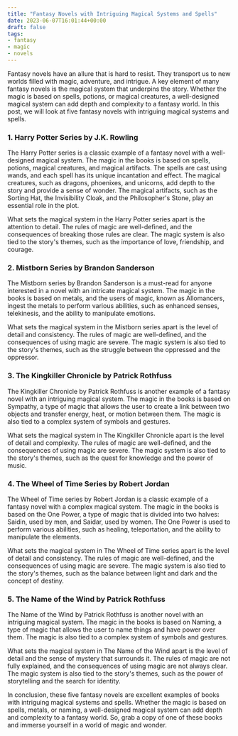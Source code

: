 ```yaml
---
title: "Fantasy Novels with Intriguing Magical Systems and Spells"
date: 2023-06-07T16:01:44+00:00
draft: false
tags:
- fantasy
- magic
- novels
---
```


Fantasy novels have an allure that is hard to resist. They transport us to new worlds filled with magic, adventure, and intrigue. A key element of many fantasy novels is the magical system that underpins the story. Whether the magic is based on spells, potions, or magical creatures, a well-designed magical system can add depth and complexity to a fantasy world. In this post, we will look at five fantasy novels with intriguing magical systems and spells.

### 1. Harry Potter Series by J.K. Rowling

The Harry Potter series is a classic example of a fantasy novel with a well-designed magical system. The magic in the books is based on spells, potions, magical creatures, and magical artifacts. The spells are cast using wands, and each spell has its unique incantation and effect. The magical creatures, such as dragons, phoenixes, and unicorns, add depth to the story and provide a sense of wonder. The magical artifacts, such as the Sorting Hat, the Invisibility Cloak, and the Philosopher's Stone, play an essential role in the plot.

What sets the magical system in the Harry Potter series apart is the attention to detail. The rules of magic are well-defined, and the consequences of breaking those rules are clear. The magic system is also tied to the story's themes, such as the importance of love, friendship, and courage.

### 2. Mistborn Series by Brandon Sanderson

The Mistborn series by Brandon Sanderson is a must-read for anyone interested in a novel with an intricate magical system. The magic in the books is based on metals, and the users of magic, known as Allomancers, ingest the metals to perform various abilities, such as enhanced senses, telekinesis, and the ability to manipulate emotions.

What sets the magical system in the Mistborn series apart is the level of detail and consistency. The rules of magic are well-defined, and the consequences of using magic are severe. The magic system is also tied to the story's themes, such as the struggle between the oppressed and the oppressor.

### 3. The Kingkiller Chronicle by Patrick Rothfuss

The Kingkiller Chronicle by Patrick Rothfuss is another example of a fantasy novel with an intriguing magical system. The magic in the books is based on Sympathy, a type of magic that allows the user to create a link between two objects and transfer energy, heat, or motion between them. The magic is also tied to a complex system of symbols and gestures.

What sets the magical system in The Kingkiller Chronicle apart is the level of detail and complexity. The rules of magic are well-defined, and the consequences of using magic are severe. The magic system is also tied to the story's themes, such as the quest for knowledge and the power of music.

### 4. The Wheel of Time Series by Robert Jordan

The Wheel of Time series by Robert Jordan is a classic example of a fantasy novel with a complex magical system. The magic in the books is based on the One Power, a type of magic that is divided into two halves: Saidin, used by men, and Saidar, used by women. The One Power is used to perform various abilities, such as healing, teleportation, and the ability to manipulate the elements.

What sets the magical system in The Wheel of Time series apart is the level of detail and consistency. The rules of magic are well-defined, and the consequences of using magic are severe. The magic system is also tied to the story's themes, such as the balance between light and dark and the concept of destiny.

### 5. The Name of the Wind by Patrick Rothfuss

The Name of the Wind by Patrick Rothfuss is another novel with an intriguing magical system. The magic in the books is based on Naming, a type of magic that allows the user to name things and have power over them. The magic is also tied to a complex system of symbols and gestures.

What sets the magical system in The Name of the Wind apart is the level of detail and the sense of mystery that surrounds it. The rules of magic are not fully explained, and the consequences of using magic are not always clear. The magic system is also tied to the story's themes, such as the power of storytelling and the search for identity.

In conclusion, these five fantasy novels are excellent examples of books with intriguing magical systems and spells. Whether the magic is based on spells, metals, or naming, a well-designed magical system can add depth and complexity to a fantasy world. So, grab a copy of one of these books and immerse yourself in a world of magic and wonder.